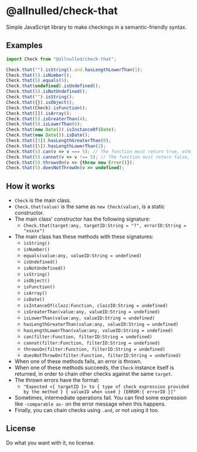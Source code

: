 # @allnulled/check-that

Simple JavaScript library to make checkings in a semantic-friendly syntax.

## Examples

```js
import Check from "@allnulled/check-that";

Check.that("").isString().and.hasLengthLowerThan(1);
Check.that(5).isNumber();
Check.that(5).equals(5);
Check.that(undefined).isUndefined();
Check.that(5).isNotUndefined();
Check.that("").isString();
Check.that({}).isObject();
Check.that(Check).isFunction();
Check.that([]).isArray();
Check.that(5).isGreaterThan(4);
Check.that(5).isLowerThan(6);
Check.that(new Date()).isInstanceOf(Date);
Check.that(new Date()).isDate();
Check.that([5]).hasLengthGreaterThan(0);
Check.that([5]).hasLengthLowerThan(2);
Check.that(5).can(v => v === 5); // The function must return true, otherwise an error will arise
Check.that(5).cannot(v => v !== 5); // The function must return false, otherwise an error will arise
Check.that(5).throwsOn(v => {throw new Error()});
Check.that(5).doesNotThrowOn(v => undefined);
```

## How it works

- `Check` is the main class.
- `Check.that(value)` is the same as `new Check(value)`, is a static constructor.
- The main class' constructor has the following signature:
  - `Check.that(target:any, targetID:String = "?", errorID:String = "xxxxx")`
- The main class has these methods with these signatures:
  - `isString()`
  - `isNumber()`
  - `equals(value:any, valueID:String = undefined)`
  - `isUndefined()`
  - `isNotUndefined()`
  - `isString()`
  - `isObject()`
  - `isFunction()`
  - `isArray()`
  - `isDate()`
  - `isIntanceOf(clazz:Function, clazzID:String = undefined)`
  - `isGreaterThan(value:any, valueID:String = undefined)`
  - `isLowerThan(value:any, valueID:String = undefined)`
  - `hasLengthGreaterThan(value:any, valueID:String = undefined)`
  - `hasLengthLowerThan(value:any, valueID:String = undefined)`
  - `can(filter:Function, filterID:String = undefined)`
  - `cannot(filter:Function, filterID:String = undefined)`
  - `throwsOn(filter:Function, filterID:String = undefined)`
  - `doesNotThrowOn(filter:Function, filterID:String = undefined)`
- When one of these methods fails, an error is thrown.
- When one of these methods succeeds, the `Check` instance itself is returned, in order to chain other checks against the same `target`.
- The thrown errors have the format:
  - `"Expected <{ targetID }> to { type of check expression provided by the method } { valueID when used } [ERROR:{ errorID }]"`
- Sometimes, intermediate operations fail. You can find some expression like `-comparable as-` on the error message when this happens.
- Finally, you can chain checks using `.and`, or not using it too.

## License

Do what you want with it, no license.